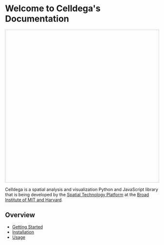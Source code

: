 # Welcome to Celldega's Documentation


<div id="landscape-container" style="position: relative; display: flex; width: 100%; height: 500px; overflow: hidden; border: 1px solid #ccc;">
    <div id="landscape" style="height; 500px;"></div>
</div>

Celldega is a spatial analysis and visualization Python and JavaScript library that is being developed by the [Spatial Technology Platform](https://www.broadinstitute.org/spatial-technology-platform) at the [Broad Institute of MIT and Harvard](https://www.broadinstitute.org).

## Overview

- [Getting Started](getting_started.md)
- [Installation](installation.md)
- [Usage](usage.md)
